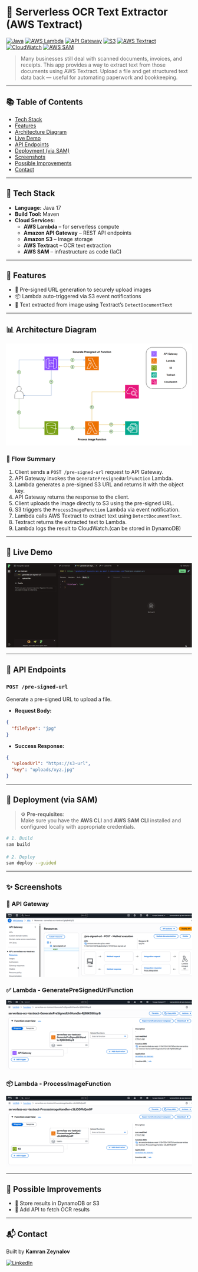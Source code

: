 # 📝 Serverless OCR Text Extractor (AWS Textract)

[![Java](https://img.shields.io/badge/Java-17-blue.svg)](https://www.oracle.com/java/)
[![AWS Lambda](https://img.shields.io/badge/AWS%20Lambda-Serverless-yellow?logo=aws-lambda)](https://aws.amazon.com/lambda/)
[![API Gateway](https://img.shields.io/badge/API%20Gateway-REST-orange?logo=amazon-aws)](https://aws.amazon.com/api-gateway/)
[![S3](https://img.shields.io/badge/S3-Storage-569A31?logo=amazon-aws&logoColor=white)](https://aws.amazon.com/s3/)
[![AWS Textract](https://img.shields.io/badge/AWS%20Textract-OCR-0972D5?logo=amazon-aws&logoColor=white)](https://aws.amazon.com/textract/)
[![CloudWatch](https://img.shields.io/badge/CloudWatch-Logs-6C2EB8?logo=amazon-aws&logoColor=white)](https://aws.amazon.com/cloudwatch/)
[![AWS SAM](https://img.shields.io/badge/SAM-IaC-FF9900?logo=aws)](https://aws.amazon.com/serverless/sam/)


> Many businesses still deal with scanned documents, invoices, and receipts. This app provides a way to extract text from those documents using AWS Textract. Upload a file and get structured text data back — useful for automating paperwork and bookkeeping.

---

## 📚 Table of Contents

- [Tech Stack](#-tech-stack)
- [Features](#-features)
- [Architecture Diagram](#-architecture-diagram)
- [Live Demo](#-live-demo)
- [API Endpoints](#-api-endpoints)
- [Deployment (via SAM)](#-deployment-via-sam)
- [Screenshots](#-screenshots)
- [Possible Improvements](#-possible-improvements)
- [Contact](#-contact)

---

## 🧱 Tech Stack

- **Language:** Java 17
- **Build Tool:** Maven
- **Cloud Services:**
    - **AWS Lambda** – for serverless compute
    - **Amazon API Gateway** – REST API endpoints
    - **Amazon S3** – Image storage
    - **AWS Textract** – OCR text extraction
    - **AWS SAM** – infrastructure as code (IaC)

---

## 📌 Features

- 🔐 Pre-signed URL generation to securely upload images
- 📦 Lambda auto-triggered via S3 event notifications
- 📄 Text extracted from image using Textract’s `DetectDocumentText`

---

## 📊 Architecture Diagram

![Architecture Diagram](assets/architecture_diagram.PNG)

### 🔄 Flow Summary

1. Client sends a `POST /pre-signed-url` request to API Gateway.
2. API Gateway invokes the `GeneratePresignedUrlFunction` Lambda.
3. Lambda generates a pre-signed S3 URL and returns it with the object key.
4. API Gateway returns the response to the client.
5. Client uploads the image directly to S3 using the pre-signed URL.
6. S3 triggers the `ProcessImageFunction` Lambda via event notification.
7. Lambda calls AWS Textract to extract text using `DetectDocumentText`.
8. Textract returns the extracted text to Lambda.
9. Lambda logs the result to CloudWatch.(can be stored in DynamoDB)
---

## 🧭 Live Demo

![Live Demo](assets/live-demo.gif)

---

## 🔌 API Endpoints

### `POST /pre-signed-url`
Generate a pre-signed URL to upload a file.

- **Request Body:**
```json
{
  "fileType": "jpg"
}
```
- **Success Response:**
```json
{
  "uploadUrl": "https://s3-url",
  "key": "uploads/xyz.jpg"
}
```

---

## 🚀 Deployment (via SAM)

> ⚙️ **Pre-requisites**:  
> Make sure you have the **AWS CLI** and **AWS SAM CLI** installed and configured locally with appropriate credentials.

```bash
# 1. Build
sam build

# 2. Deploy
sam deploy --guided

```
---

## ✨ Screenshots

### 🚀 API Gateway
![API Gateway](assets/aws-api-gateway.PNG)

### ✅ Lambda - GeneratePreSignedUrlFunction
![Lambda GeneratePreSignedUrlFunction](assets/aws-lambda-presigned.PNG)

### 📦 Lambda - ProcessImageFunction
![Lambda - ProcessImageFunction](assets/aws-lambda-process-image.PNG)

---

## 🧭 Possible Improvements

- 📝 Store results in DynamoDB or S3
- 🧪 Add API to fetch OCR results

---

## 📬 Contact

Built by **Kamran Zeynalov**

[![LinkedIn](https://img.shields.io/badge/LinkedIn-blue?logo=linkedin&style=flat-square)](https://www.linkedin.com/in/zeynalov-kamran/)

